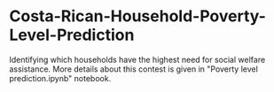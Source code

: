 # Costa-Rican-Household-Poverty-Level-Prediction
Identifying which households have the highest need for social welfare assistance. More details about this contest is given in "Poverty level prediction.ipynb" notebook.
